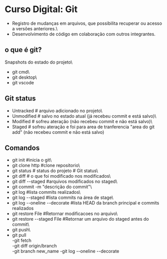 # Curso Digital: Git
- Registro de mudanças em arquivos, que possibilita recuperar ou acesso a versões anteriores.\
- Desenvolvimento de código em colaboração com outros integrantes.
## o que é git?
Snapshots do estado do projeto\
- git cmd\
- git desktop\
- git vscode
## Git status
- Untracked # arquivo adicionado no projeto\
- Unmodified # salvo no estado atual (já recebeu commit e está salvo)\
- Modified # sofreu ateração (não recebeu commit e não está salvo)\
- Staged # sofreu ateração e foi para area de tranferencia "area do git add" (não recebeu commit e não está salvo)
## Comandos
- git init #inicia o git\
- git clone http #clone repositorio\
- git status # status do projeto # Git status\
- git diff # o que foi modificado nos modificados\
- git diff --staged #arquivos modificados no staged\
- git commit -m "descrição do commit"\
- git log #lista commits realizados\
- git log --staged #lista commits na área de stage\
- git log --oneline --decorate #lista HEAD da branch principal e commits realizados
- git restore  File #Retornar modificacoes no arquivo\
- git restore --staged File #Retornar um arquivo do staged antes do commit\
- git push\
- git pull\
-git fetch\
-git diff origin/branch\
-git branch new_name
-git log --oneline --decorate
